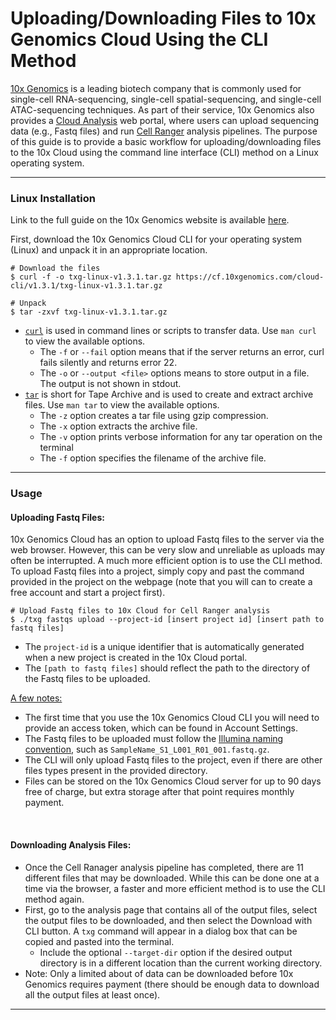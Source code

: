 # Uploading/Downloading Files to 10x Genomics Cloud Using the CLI Method


[10x Genomics](https://www.10xgenomics.com/) is a leading biotech company that is commonly used for single-cell RNA-sequencing, single-cell spatial-sequencing, and single-cell ATAC-sequencing techniques. As part of their service, 10x Genomics also provides a [Cloud Analysis](https://www.10xgenomics.com/products/cloud-analysis) web portal, where users can upload sequencing data (e.g., Fastq files) and run [Cell Ranger](https://www.10xgenomics.com/support/software/cell-ranger/latest) analysis pipelines. The purpose of this guide is to provide a basic workflow for uploading/downloading files to the 10x Cloud using the command line interface (CLI) method on a Linux operating system. 

----------------------------------------------------------------------------------------------------------------------------------------------------------------------

### Linux Installation

Link to the full guide on the 10x Genomics website is available [here](https://www.10xgenomics.com/support/software/cloud-analysis/latest/tutorials/CA-upload-via-cli-for-linux). 

First, download the 10x Genomics Cloud CLI for your operating system (Linux) and unpack it in an appropriate location. 
```
# Download the files
$ curl -f -o txg-linux-v1.3.1.tar.gz https://cf.10xgenomics.com/cloud-cli/v1.3.1/txg-linux-v1.3.1.tar.gz

# Unpack
$ tar -zxvf txg-linux-v1.3.1.tar.gz

```
+ [`curl`](https://curl.se/) is used in command lines or scripts to transfer data. Use `man curl` to view the available options.
  +   The `-f` or `--fail` option means that if the server returns an error, curl fails silently and returns error 22.
  +   The `-o` or `--output <file>` options means to store output in a file. The output is not shown in stdout.
+ [`tar`](https://www.tutorialspoint.com/linux-tar-command) is short for Tape Archive and is used to create and extract archive files. Use `man tar` to view the available options. 
  +   The `-z` option creates a tar file using gzip compression.
  +   The `-x` option extracts the archive file.
  +   The `-v` option prints verbose information for any tar operation on the terminal
  +   The `-f` option specifies the filename of the archive file.
 
-----------------------------------------------------------------------------------------------------------------------------------------------------------------------

### Usage
#### Uploading Fastq Files: <br>
10x Genomics Cloud has an option to upload Fastq files to the server via the web browser. However, this can be very slow and unreliable as uploads may often be interrupted. A much more efficient option is to use the CLI method. To upload Fastq files into a project, simply copy and past the command provided in the project on the webpage (note that you will can to create a free account and start a project first). 
```
# Upload Fastq files to 10x Cloud for Cell Ranger analysis
$ ./txg fastqs upload --project-id [insert project id] [insert path to fastq files]
```
+ The `project-id` is a unique identifier that is automatically generated when a new project is created in the 10x Cloud portal.
+ The `[path to fastq files]` should reflect the path to the directory of the Fastq files to be uploaded.

<ins>A few notes: </ins>
+ The first time that you use the 10x Genomics Cloud CLI you will need to provide an access token, which can be found in Account Settings.
+ The Fastq files to be uploaded must follow the [Illumina naming convention](https://help.basespace.illumina.com/files-used-by-basespace/fastq-files), such as `SampleName_S1_L001_R01_001.fastq.gz`.
+ The CLI will only upload Fastq files to the project, even if there are other files types present in the provided directory. 
+ Files can be stored on the 10x Genomics Cloud server for up to 90 days free of charge, but extra storage after that point requires monthly payment. 
<br>

#### Downloading Analysis Files: <br>
+ Once the Cell Ranager analysis pipeline has completed, there are 11 different files that may be downloaded. While this can be done one at a time via the browser, a faster and more efficient method is to use the CLI method again. 
+ First, go to the analysis page that contains all of the output files, select the output files to be downloaded, and then select the Download with CLI button. A `txg` command will appear in a dialog box that can be copied and pasted into the terminal.
  + Include the optional `--target-dir` option if the desired output directory is in a different location than the current working directory.
+ Note: Only a limited about of data can be downloaded before 10x Genomics requires payment (there should be enough data to download all the output files at least once). 

-----------------------------------------------------------------------------------------------------------------------------------------------------------------------


